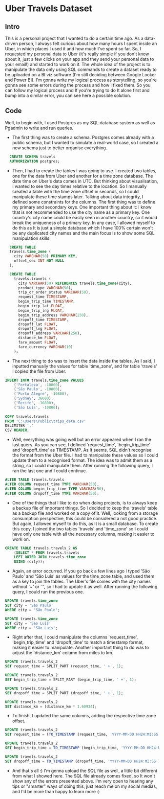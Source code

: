 # Uber Travels Dataset

## Intro

This is a personal project that I wanted to do a certain time ago. As a data-driven person, I always felt curious about how many hours I spent inside an Uber, in which places I used it and how much I've spent so far.
So, I requested my personal data to Uber (it's really simple if you don't know about it, just a few clicks on your app and they send your personal data to your email!) and started to work on it.
The whole idea of the project is to manipulate the data only using SQL commands to create a dataset ready to be uploaded on a BI viz software (I'm still deciding between Google Looker and Power BI).
I'm gonna write my logical process as storytelling, so you're gonna see some errors during the process and how I fixed them. 
So you can follow my logical process and If you're trying to do It alone first and bump into a similar error, you can see here a possible solution. 

## Code

Well, to begin with, I used Postgres as my SQL database system as well as Pgadmin to write and run queries.  
  
* The first thing was to create a schema. 
Postgres comes already with a public schema, but I wanted to simulate a real-world case, so I created a new schema just to better organise everything.
```sql
  CREATE SCHEMA travels
  AUTHORIZATION postgres;
```

* Then, I had to create the tables I was going to use. I created two tables, one for the data from Uber and another for a time zone database. 
The date time on Uber's data comes in UTC. But thinking about visualisation, I wanted to see the day times relative to the location. 
So I manually created a table with the time zone offset in seconds, so I could manipulate these time stamps later.
Talking about data integrity, I defined some constraints for the columns. The first thing was to define my primary and secondary keys.
One important thing about it: I know that is not recommended to use the city name as a primary key. One country's city name could be easily seen in another country, so it would break the uniqueness of a primary key.
In any case, I allowed myself to do this as It is just a simple database which I have 100% certain won't be any duplicated city names and the main focus is to show some SQL manipulation skills.
```sql
  CREATE TABLE
  travels.time_zone (
    city VARCHAR(50) PRIMARY KEY,
    offset_sec INT NOT NULL
  );

  CREATE TABLE
    travels.travels (
      city VARCHAR(50) REFERENCES travels.time_zone(city),
      product_type VARCHAR(50),
      trip_or_order_status VARCHAR(50),
      request_time TIMESTAMP,
      begin_trip_time TIMESTAMP,
      begin_trip_lat FLOAT,
      begin_trip_lng FLOAT,
      begin_trip_address VARCHAR(250),
      dropoff_time TIMESTAMP,
      dropoff_lat FLOAT,
      dropoff_lng FLOAT,
      dropoff_address VARCHAR(250),
      distance_km FLOAT,
      fare_amount FLOAT,
      fare_currency VARCHAR(10)
	);
```

* The next thing to do was to insert the data inside the tables. 
As I said, I inputted manually the values for table 'time_zone', and for table 'travels' I copied the file from Uber.
```sql
INSERT INTO travels.time_zone VALUES 
	('Fortaleza', -10800),
	('São Paulo', -10800),
	('Porto Alegre', -10800),
	('Sydney', 36000),
	('Recife', -10800),
	('São Luís', -10800);
  
COPY travels.travels
FROM 'C:\Users\Public\trips_data.csv'
DELIMITER ','
CSV HEADER;
```

* Well, everything was going well but an error appeared when I ran the last query. 
As you can see, I defined 'request_time', 'begin_trip_time' and 'dropoff_time' as TIMESTAMP.
As It seems, SQL didn't recognise the format from the Uber file. I had to manipulate these values so I could update them to a recognised format.
The idea was to admit them as a string, so I could manipulate them.
After running the following query, I ran the last one and I could continue.
```sql
ALTER TABLE travels.travels
ALTER COLUMN request_time TYPE VARCHAR(50),
ALTER COLUMN begin_trip_time TYPE VARCHAR(50),
ALTER COLUMN dropoff_time TYPE VARCHAR(50);
```

* One of the things that I like to do when doing projects, is to always keep a backup file of important things. So I decided to keep the 'travels' table as a backup file and worked on a copy of it. Well, looking from a storage consumption perspective, this could be considered a not good practice. But again, I allowed myself to do this, as It is a small database.
To create this copy, I joined the two tables 'travels' and 'time_zone' so I could have only one table with all the necessary columns, making it easier to work on.
```sql
CREATE TABLE travels.travels_2 AS
	(SELECT * FROM travels.travels
	LEFT OUTER JOIN travels.time_zone
	USING (city));
```

* Again, an error occurred. If you go back a few lines ago I typed 'São Paulo' and 'São Luís' as values for the time_zone table, and used them as a key to join the tables. The Uber's file comes with the city names without '~' or '´', so I had to update it as well. After running the following query, I could run the previous one.
```sql
UPDATE travels.time_zone
SET city = 'Sao Paulo'
WHERE city = 'São Paulo';

UPDATE travels.time_zone
SET city = 'Sao Luis'
WHERE city = 'São Luís';
```

* Right after that, I could manipulate the columns 'request_time', 'begin_trip_time' and 'dropoff_time' to match a timestamp format, making it easier to manipulate.
Another important thing to do was to adjust the 'distance_km' column from miles to km.
```sql
UPDATE travels.travels_2
SET request_time = SPLIT_PART (request_time, ' +', 1);

UPDATE travels.travels_2
SET begin_trip_time = SPLIT_PART (begin_trip_time, ' +', 1);

UPDATE travels.travels_2
SET dropoff_time = SPLIT_PART (dropoff_time, ' +', 1);

UPDATE travels.travels_2
SET distance_km = (distance_km * 1.60934);
```

* To finish, I updated the same columns, adding the respective time zone offset.
```sql
UPDATE travels.travels_2
SET request_time = (TO_TIMESTAMP (request_time, 'YYYY-MM-DD HH24:MI:SS')::TIMESTAMP WITHOUT TIME ZONE) + offset_sec * INTERVAL '1 second';

UPDATE travels.travels_2
SET begin_trip_time = TO_TIMESTAMP (begin_trip_time, 'YYYY-MM-DD HH24:MI:SS')::TIMESTAMP WITHOUT TIME ZONE + offset_sec * INTERVAL '1 second';

UPDATE travels.travels_2
SET dropoff_time = TO_TIMESTAMP (dropoff_time, 'YYYY-MM-DD HH24:MI:SS')::TIMESTAMP WITHOUT TIME ZONE + offset_sec * INTERVAL '1 second';
```

* And that's all :) I'm gonna upload the SQL file as well, a little bit different from what I showed here. The SQL file already comes fixed, so It won't show any of the errors presented above. I'm very open to hearing any tips or "smarter" ways of doing this, just reach me on my social medias, and I'd be more than happy to learn more :)

